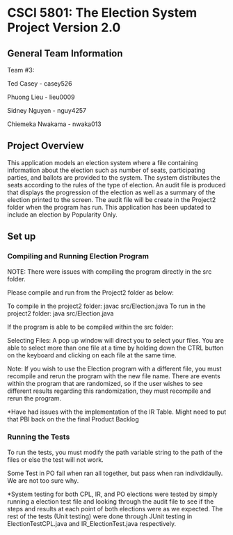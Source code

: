 # CSCI 5801: The Election System Project Version 2.0

## General Team Information
Team #3: 

Ted Casey - casey526

Phuong Lieu - lieu0009

Sidney Nguyen - nguy4257

Chiemeka Nwakama - nwaka013

## Project Overview
This application models an election system where a file containing information about the election such as number of seats, participating parties, and ballots are provided to the system. The system distributes the seats according to the rules of the type of election. An audit file is produced that displays the progression of the election as well as a summary of the election printed to the screen. The audit file will be create in the Project2 folder when the program has run. This application has been updated to include an election by Popularity Only. 

## Set up
### Compiling and Running Election Program

NOTE: There were issues with compiling the program directly in the src folder.

Please compile and run from the Project2 folder as below:

To compile in the project2 folder: javac src/Election.java
To run in the project2 folder: java src/Election.java

If the program is able to be compiled within the src folder:

Selecting Files:
A pop up window will direct you to select your files. You are able to select more than one file at a time by holding down the CTRL button on the keyboard and clicking on each file at the same time.

Note: If you wish to use the Election program with a different file, you must recompile and rerun the program with the new file name. There are events within the program that are randomized, so if the user wishes to see different results regarding this randomization, they must recompile and rerun the program.


*Have had issues with the implementation of the IR Table. Might need to put that PBI back on the the final Product Backlog

### Running the Tests

To run the tests, you must modify the path variable string to the path of the files or else the test will not work.

Some Test in PO fail when ran all together, but pass when ran indivdidaully. We are not too sure why.


*System testing for both CPL, IR, and PO elections were tested by simply running a election test file and looking through the audit file to see if the steps and results at each point of both elections were as we expected. The rest of the tests (Unit testing) were done through JUnit testing in ElectionTestCPL.java and IR_ElectionTest.java respectively.

